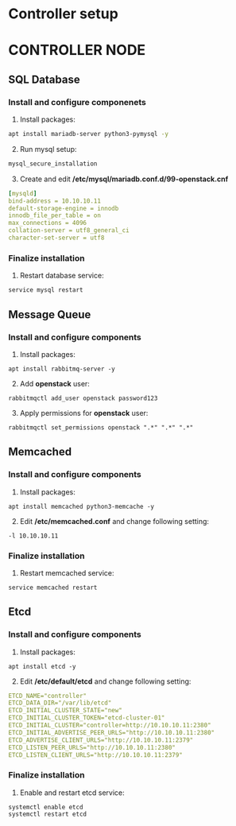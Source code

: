 # Controller setup

# CONTROLLER NODE

## SQL Database

### Install and configure componenets

1. Install packages:

```bash
apt install mariadb-server python3-pymysql -y
```

2. Run mysql setup:

```bash
mysql_secure_installation
```

3. Create and edit **/etc/mysql/mariadb.conf.d/99-openstack.cnf**

```yaml
[mysqld]
bind-address = 10.10.10.11
default-storage-engine = innodb
innodb_file_per_table = on
max_connections = 4096
collation-server = utf8_general_ci
character-set-server = utf8
```

### Finalize installation

1. Restart database service:

```
service mysql restart
```

## Message Queue

### Install and configure components

1. Install packages:

```
apt install rabbitmq-server -y
```

2. Add **openstack** user:

```
rabbitmqctl add_user openstack password123
```

3. Apply permissions for **openstack** user:
```
rabbitmqctl set_permissions openstack ".*" ".*" ".*"
```

## Memcached

### Install and configure components

1. Install packages:

```
apt install memcached python3-memcache -y
```

2. Edit **/etc/memcached.conf** and change following setting:

```
-l 10.10.10.11
```

### Finalize installation

1. Restart memcached service:

```
service memcached restart
```

## Etcd

### Install and configure components

1. Install packages:

```
apt install etcd -y
```

2. Edit **/etc/default/etcd** and change following setting:

```yaml
ETCD_NAME="controller"
ETCD_DATA_DIR="/var/lib/etcd"
ETCD_INITIAL_CLUSTER_STATE="new"
ETCD_INITIAL_CLUSTER_TOKEN="etcd-cluster-01"
ETCD_INITIAL_CLUSTER="controller=http://10.10.10.11:2380"
ETCD_INITIAL_ADVERTISE_PEER_URLS="http://10.10.10.11:2380"
ETCD_ADVERTISE_CLIENT_URLS="http://10.10.10.11:2379"
ETCD_LISTEN_PEER_URLS="http://10.10.10.11:2380"
ETCD_LISTEN_CLIENT_URLS="http://10.10.10.11:2379"
```

### Finalize installation

1. Enable and restart etcd service:

```
systemctl enable etcd
systemctl restart etcd
```